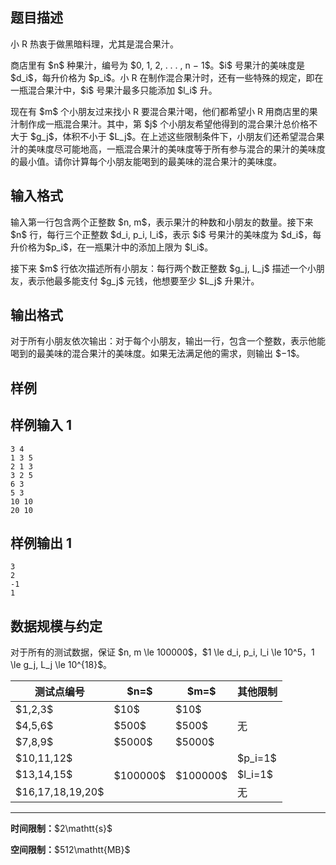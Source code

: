 <h2>题目描述</h2>
<p>小 R 热衷于做黑暗料理，尤其是混合果汁。</p>
<p>商店里有 $n$ 种果汁，编号为 $0, 1, 2, . . . , n − 1$。$i$ 号果汁的美味度是 $d_i$，每升价格为 $p_i$。小 R 在制作混合果汁时，还有一些特殊的规定，即在一瓶混合果汁中，$i$ 号果汁最多只能添加 $l_i$ 升。</p>
<p>现在有 $m$ 个小朋友过来找小 R 要混合果汁喝，他们都希望小 R 用商店里的果汁制作成一瓶混合果汁。其中，第 $j$ 个小朋友希望他得到的混合果汁总价格不大于 $g_j$，体积不小于 $L_j$。在上述这些限制条件下，小朋友们还希望混合果汁的美味度尽可能地高，一瓶混合果汁的美味度等于所有参与混合的果汁的美味度的最小值。请你计算每个小朋友能喝到的最美味的混合果汁的美味度。</p>
<h2>输入格式</h2>
<p>输入第一行包含两个正整数 $n, m$，表示果汁的种数和小朋友的数量。接下来 $n$ 行，每行三个正整数 $d_i, p_i, l_i$，表示 $i$ 号果汁的美味度为 $d_i$，每升价格为$p_i$，在一瓶果汁中的添加上限为 $l_i$。</p>
<p>接下来 $m$ 行依次描述所有小朋友：每行两个数正整数 $g_j, L_j$ 描述一个小朋友，表示他最多能支付 $g_j$ 元钱，他想要至少 $L_j$ 升果汁。</p>
<h2>输出格式</h2>
<p>对于所有小朋友依次输出：对于每个小朋友，输出一行，包含一个整数，表示他能喝到的最美味的混合果汁的美味度。如果无法满足他的需求，则输出 $−1$。</p>
<h2>样例</h2>
<h2>样例输入 1</h2>
<pre><code class="sh_plain">3 4
1 3 5
2 1 3
3 2 5
6 3
5 3
10 10
20 10</code></pre>
<h2>样例输出 1</h2>
<pre><code class="sh_plain">3
2
-1
1</code></pre>
<h2>数据规模与约定</h2>
<p>对于所有的测试数据，保证 $n, m \le 100000$，$1 \le d_i, p_i, l_i \le 10^5，1 \le g_j, L_j \le 10^{18}$。</p>
<div class="table-responsive">
<table class="table table-bordered table-text-center table-vertical-middle"><thead><tr><th>测试点编号</th><th>$n=$</th><th>$m=$</th><th>其他限制</th></tr></thead><tbody><tr><td>$1,2,3$</td><td>$10$</td><td>$10$</td><td rowspan="3">无</td></tr><tr><td>$4,5,6$</td><td>$500$</td><td>$500$</td></tr><tr><td>$7,8,9$</td><td>$5000$</td><td>$5000$</td></tr><tr><td>$10,11,12$</td><td rowspan="3">$100000$</td><td rowspan="3">$100000$</td><td>$p_i=1$</td></tr><tr><td>$13,14,15$</td><td>$l_i=1$</td></tr><tr><td>$16,17,18,19,20$</td><td>无</td></tr></tbody></table></div>

<hr><p><strong>时间限制：</strong>$2\mathtt{s}$</p>
<p><strong>空间限制：</strong>$512\mathtt{MB}$</p>

